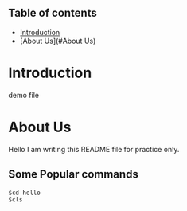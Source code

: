 ## Table of contents
* [Introduction](#Intoduction) 
* [About Us](#About Us)

# Introduction
demo file

# About Us
Hello I am writing this README file for practice only.

## Some Popular commands
```
$cd hello
$cls
```
